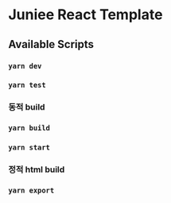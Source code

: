 # Juniee React Template

## Available Scripts


### `yarn dev`

### `yarn test`

### 동적 build
### `yarn build`
### `yarn start`


### 정적 html build
### `yarn export`

